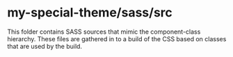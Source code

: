 # my-special-theme/sass/src

This folder contains SASS sources that mimic the component-class hierarchy. These files
are gathered in to a build of the CSS based on classes that are used by the build.
